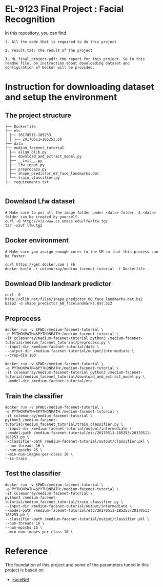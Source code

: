 # EL-9123 Final Project : Facial Recognition


In this repository, you can find 
```
1. All the code that is required to do this project 
```
```
2. result.txt: the result of the project
```
```
3. ML_final_project.pdf: the report for this project. So in this readme file, on instruction about downloading dataset and configuration of Docker will be provided.
```


# Instruction for downloading dataset and setup the environment
## The project structure
```
├── Dockerfile
├── etc
│ ├── 20170511–185253
│ │ ├── 20170511–185253.pb
├── data
├── medium_facenet_tutorial
│ ├── align_dlib.py
│ ├── download_and_extract_model.py
│ ├── __init__.py
│ ├── lfw_input.py
│ ├── preprocess.py
│ ├── shape_predictor_68_face_landmarks.dat
│ └── train_classifier.py
├── requirements.txt


```
## Downlaod Lfw dataset
```
# Make sure to put all the image folder under <data> folder. A <data> folder can be created by yourself.
curl -O http://vis-www.cs.umass.edu/lfw/lfw.tgz
tar -xzvf lfw.tgz
```

## Docker environment
```
# Make sure you assign enough cores to the VM so that this process can be faster.

curl https://get.docker.com | sh
docker build -t colemurray/medium-facenet-tutorial -f Dockerfile .
```

## Download Dlib landmark predictor
```
curl -O http://dlib.net/files/shape_predictor_68_face_landmarks.dat.bz2
bzip2 -d shape_predictor_68_facelandmarks.dat.bz2
```

## Preprocess

```
docker run -v $PWD:/medium-facenet-tutorial \
-e PYTHONPATH=$PYTHONPATH:/medium-facenet-tutorial \
-it colemurray/medium-facenet-tutorial python3 /medium-facenet-tutorial/medium_facenet_tutorial/preprocess.py \
--input-dir /medium-facenet-tutorial/data \
--output-dir /medium-facenet-tutorial/output/intermediate \
--crop-dim 180
```
```
docker run -v $PWD:/medium-facenet-tutorial \
-e PYTHONPATH=$PYTHONPATH:/medium-facenet-tutorial \
-it colemurray/medium-facenet-tutorial python3 /medium-facenet-tutorial/medium_facenet_tutorial/download_and_extract_model.py \
--model-dir /medium-facenet-tutorial/etc
```

## Train the classifier
```
docker run -v $PWD:/medium-facenet-tutorial \
-e PYTHONPATH=$PYTHONPATH:/medium-facenet-tutorial \
-it colemurray/medium-facenet-tutorial \
python3 /medium-facenet-tutorial/medium_facenet_tutorial/train_classifier.py \
--input-dir /medium-facenet-tutorial/output/intermediate \
--model-path /medium-facenet-tutorial/etc/20170511-185253/20170511-185253.pb \
--classifier-path /medium-facenet-tutorial/output/classifier.pkl \
--num-threads 16 \
--num-epochs 25 \
--min-num-images-per-class 10 \
--is-train 
```

## Test the classifier
```
docker run -v $PWD:/medium-facenet-tutorial \
-e PYTHONPATH=$PYTHONPATH:/medium-facenet-tutorial \
-it colemurray/medium-facenet-tutorial \
python3 /medium-facenet-tutorial/medium_facenet_tutorial/train_classifier.py \
--input-dir /medium-facenet-tutorial/output/intermediate \
--model-path /medium-facenet-tutorial/etc/20170511-185253/20170511-185253.pb \
--classifier-path /medium-facenet-tutorial/output/classifier.pkl \
--num-threads 16 \
--num-epochs 25 \
--min-num-images-per-class 10 \
```


# Reference
The foundation of this project and some of the parameters tuned in this project is based on 
* [FaceNet](http://ieeexplore.ieee.org/stamp/stamp.jsp?arnumber=7298682)
